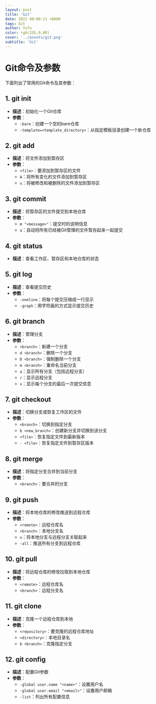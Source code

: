 ```yaml
---
layout: post
title: 'Git'
date: 2022 00:00:21 +0800
tags: Git
author: YuTu
color: rgb(255,0,80)
cover: '../assets/git.png'
subtitle: 'Git'
---
```






# Git命令及参数

下面列出了常用的Git命令及其参数：

## 1. git init

- **描述**：初始化一个Git仓库
- **参数**：
    - `-bare`：创建一个空的bare仓库
    - `-template=<template_directory>`：从指定模板目录创建一个新仓库

## 2. git add

- **描述**：将文件添加到暂存区
- **参数**：
    - `<file>`：要添加到暂存区的文件
    - `A`：将所有变化的文件添加到暂存区
    - `u`：将被修改和被删除的文件添加到暂存区

## 3. git commit

- **描述**：将暂存区的文件提交到本地仓库
- **参数**：
    - `m "<message>"`：提交时的说明信息
    - `a`：自动将所有已经被Git管理的文件暂存起来一起提交

## 4. git status

- **描述**：查看工作区、暂存区和本地仓库的状态

## 5. git log

- **描述**：查看提交历史
- **参数**：
    - `-oneline`：将每个提交压缩成一行显示
    - `-graph`：用字符画的方式显示提交历史

## 6. git branch

- **描述**：管理分支
- **参数**：
    - `<branch>`：新建一个分支
    - `d <branch>`：删除一个分支
    - `D <branch>`：强制删除一个分支
    - `m <branch>`：重命名当前分支
    - `a`：显示所有分支（包括远程分支）
    - `r`：显示远程分支
    - `v`：显示每个分支的最后一次提交信息

## 7. git checkout

- **描述**：切换分支或恢复工作区的文件
- **参数**：
    - `<branch>`：切换到指定分支
    - `b <new_branch>`：创建新分支并切换到该分支
    - `<file>`：恢复指定文件到最新版本
    - `- <file>`：恢复指定文件到暂存区版本

## 8. git merge

- **描述**：将指定分支合并到当前分支
- **参数**：
    - `<branch>`：要合并的分支

## 9. git push

- **描述**：将本地仓库的修改推送到远程仓库
- **参数**：
    - `<remote>`：远程仓库名
    - `<branch>`：本地分支名
    - `u`：将本地分支与远程分支关联起来
    - `-all`：推送所有分支到远程仓库

## 10. git pull

- **描述**：将远程仓库的修改拉取到本地仓库
- **参数**：
    - `<remote>`：远程仓库名
    - `<branch>`：远程分支名

## 11. git clone

- **描述**：克隆一个远程仓库到本地
- **参数**：
    - `<repository>`：要克隆的远程仓库地址
    - `<directory>`：本地目录名
    - `b <branch>`：克隆指定分支

## 12. git config

- **描述**：配置Git参数
- **参数**：
    - `-global user.name "<name>"`：设置用户名
    - `-global user.email "<email>"`：设置用户邮箱
    - `-list`：列出所有配置信息